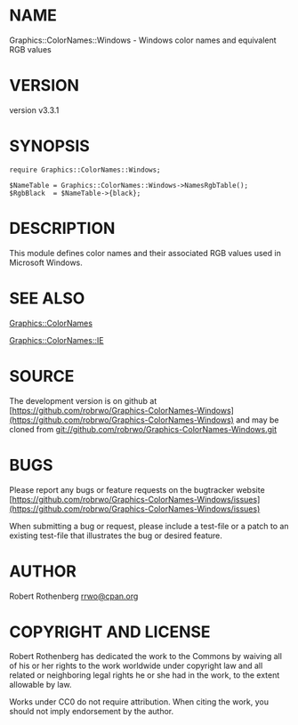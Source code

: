 # NAME

Graphics::ColorNames::Windows - Windows color names and equivalent RGB values

# VERSION

version v3.3.1

# SYNOPSIS

```
require Graphics::ColorNames::Windows;

$NameTable = Graphics::ColorNames::Windows->NamesRgbTable();
$RgbBlack  = $NameTable->{black};
```

# DESCRIPTION

This module defines color names and their associated RGB values used in
Microsoft Windows.

# SEE ALSO

[Graphics::ColorNames](https://metacpan.org/pod/Graphics::ColorNames)

[Graphics::ColorNames::IE](https://metacpan.org/pod/Graphics::ColorNames::IE)

# SOURCE

The development version is on github at [https://github.com/robrwo/Graphics-ColorNames-Windows](https://github.com/robrwo/Graphics-ColorNames-Windows)
and may be cloned from [git://github.com/robrwo/Graphics-ColorNames-Windows.git](git://github.com/robrwo/Graphics-ColorNames-Windows.git)

# BUGS

Please report any bugs or feature requests on the bugtracker website
[https://github.com/robrwo/Graphics-ColorNames-Windows/issues](https://github.com/robrwo/Graphics-ColorNames-Windows/issues)

When submitting a bug or request, please include a test-file or a
patch to an existing test-file that illustrates the bug or desired
feature.

# AUTHOR

Robert Rothenberg <rrwo@cpan.org>

# COPYRIGHT AND LICENSE

Robert Rothenberg has dedicated the work to the Commons by waiving all of his
or her rights to the work worldwide under copyright law and all related or
neighboring legal rights he or she had in the work, to the extent allowable by
law.

Works under CC0 do not require attribution. When citing the work, you should
not imply endorsement by the author.
